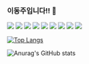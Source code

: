 ### 이동주입니다!! 👋

<img src="https://img.shields.io/badge/JavaScript-rgb(255, 230, 234)?style=flat&logo=JavaScript&logoColor=F7DF1E"/> <img src="https://img.shields.io/badge/HTML5-whitesmoke?style=flat&logo=HTML5&logoColor=E34F26"/> <img src="https://img.shields.io/badge/Sass-rgb(255, 230, 234)?style=flat&logo=Sass&logoColor=CC6699"/> <img src="https://img.shields.io/badge/TypeScript-whitesmoke?style=flat&logo=TypeScript&logoColor=#3178C6"/> <img src="https://img.shields.io/badge/React-rgb(255, 230, 234)?style=flat&logo=React&logoColor=61DAFB"/> <img src="https://img.shields.io/badge/GitHub-whitesmoke?style=flat&logo=GitHub&logoColor=181717"/> <img src="https://img.shields.io/badge/Slack-rgb(255, 230, 234)?style=flat&logo=Slack&logoColor=4A154B"/> <img src="https://img.shields.io/badge/Notion-whitesmoke?style=flat&logo=Notion&logoColor=000"/> <img src="https://img.shields.io/badge/Figma-rgb(255, 230, 234)?style=flat&logo=Figma&logoColor=#F24E1E"/>

<!-- <a href="https://velog.io/@dongduu">
  <img src="https://img.shields.io/badge/Velog-11b48a?style=flat&logo=Vimeo&logoColor=white"/>
</a> -->
  
<!--
**dongduu/dongduu** is a ✨ _special_ ✨ repository because its `README.md` (this file) appears on your GitHub profile.

Here are some ideas to get you started:

- 🔭 I’m currently working on ...
- 🌱 I’m currently learning ...
- 👯 I’m looking to collaborate on ...
- 🤔 I’m looking for help with ...
- 💬 Ask me about ...
- 📫 How to reach me: ...
- 😄 Pronouns: ...
- ⚡ Fun fact: ...
-->
[![Top Langs](https://github-readme-stats.vercel.app/api/top-langs/?username=dongduu&layout=compact&theme=dracula)](https://github.com/dongduu/github-readme-stats)


![Anurag's GitHub stats](https://github-readme-stats.vercel.app/api?username=dongduu&show_icons=true&theme=dracula)
